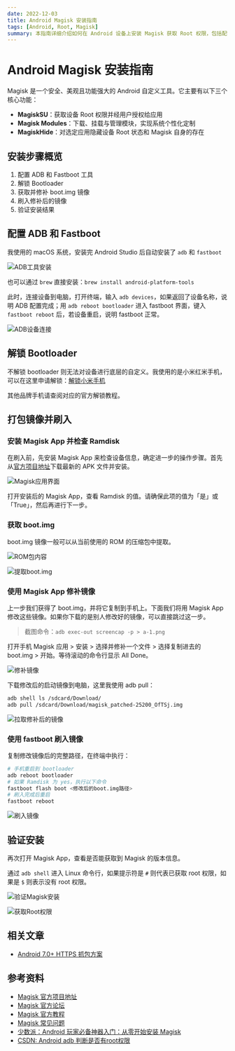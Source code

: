 ```yaml
---
date: 2022-12-03
title: Android Magisk 安装指南
tags: [Android, Root, Magisk]
summary: 本指南详细介绍如何在 Android 设备上安装 Magisk 获取 Root 权限，包括配置 ADB 工具、解锁 Bootloader、打包镜像并刷入的完整流程。适用于需要深度定制 Android 系统、安装模块、隐藏 Root 状态和避开设备检测的用户。
---
```


# Android Magisk 安装指南

Magisk 是一个安全、美观且功能强大的 Android 自定义工具。它主要有以下三个核心功能：

- **MagiskSU**：获取设备 Root 权限并经用户授权给应用
- **Magisk Modules**：下载、挂载与管理模块，实现系统个性化定制
- **MagiskHide**：对选定应用隐藏设备 Root 状态和 Magisk 自身的存在

## 安装步骤概览

1. 配置 ADB 和 Fastboot 工具
2. 解锁 Bootloader
3. 获取并修补 boot.img 镜像
4. 刷入修补后的镜像
5. 验证安装结果

## 配置 ADB 和 Fastboot

我使用的 macOS 系统，安装完 Android Studio 后自动安装了 `adb` 和 `fastboot`

![ADB工具安装](https://h5.ahmq.net/res/mweb/2025-04/21_17452372683134.jpg?x-oss-process=style/mweb-image)

也可以通过 `brew` 直接安装：`brew install android-platform-tools`

此时，连接设备到电脑，打开终端，输入 `adb devices`，如果返回了设备名称，说明 ADB 配置完成；用 `adb reboot bootloader` 进入 fastboot 界面，键入 `fastboot reboot` 后，若设备重启，说明 fastboot 正常。

![ADB设备连接](https://h5.ahmq.net/res/mweb/2025-04/21_17452372683157.jpg?x-oss-process=style/mweb-image)

## 解锁 Bootloader

不解锁 bootloader 则无法对设备进行底层的自定义。我使用的是小米红米手机，可以在这里申请解锁：[解锁小米手机](https://www.miui.com/unlock/index.html)

其他品牌手机请查阅对应的官方解锁教程。

## 打包镜像并刷入

### 安装 Magisk App 并检查 Ramdisk

在刷入前，先安装 Magisk App 来检查设备信息，确定进一步的操作步骤。首先从[官方项目地址](https://github.com/topjohnwu/Magisk/releases)下载最新的 APK 文件并安装。

![Magisk应用界面](https://h5.ahmq.net/res/mweb/2025-04/21_17452372683166.jpg?x-oss-process=style/mweb-image)

打开安装后的 Magisk App，查看 Ramdisk 的值。请确保此项的值为「是」或「True」，然后再进行下一步。

### 获取 boot.img

boot.img 镜像一般可以从当前使用的 ROM 的压缩包中提取。

![ROM包内容](https://h5.ahmq.net/res/mweb/2025-04/21_17452372683182.jpg?x-oss-process=style/mweb-image)

![提取boot.img](https://h5.ahmq.net/res/mweb/2025-04/21_17452372683208.jpg?x-oss-process=style/mweb-image)

### 使用 Magisk App 修补镜像

上一步我们获得了 boot.img，并将它复制到手机上。下面我们将用 Magisk App 修改这些镜像。如果你下载的是别人修改好的镜像，可以直接跳过这一步。

> 截图命令：`adb exec-out screencap -p > a-1.png`

打开手机 Magisk 应用 > 安装 > 选择并修补一个文件 > 选择复制进去的 boot.img > 开始。等待滚动的命令行显示 All Done。

![修补镜像](https://h5.ahmq.net/res/mweb/2025-04/21_17452372683230.jpg?x-oss-process=style/mweb-image)

下载修改后的启动镜像到电脑，这里我使用 adb pull：

```bash
adb shell ls /sdcard/Download/
adb pull /sdcard/Download/magisk_patched-25200_OfTSj.img
```

![拉取修补后的镜像](https://h5.ahmq.net/res/mweb/2025-04/21_17452372683240.jpg?x-oss-process=style/mweb-image)

### 使用 fastboot 刷入镜像

复制修改镜像后的完整路径，在终端中执行：

```bash
# 手机重启到 bootloader
adb reboot bootloader 
# 如果 Ramdisk 为 yes，执行以下命令
fastboot flash boot <修改后的boot.img路径> 
# 刷入完成后重启
fastboot reboot
```

![刷入镜像](https://h5.ahmq.net/res/mweb/2025-04/21_17452372683253.jpg?x-oss-process=style/mweb-image)

## 验证安装

再次打开 Magisk App，查看是否能获取到 Magisk 的版本信息。

通过 `adb shell` 进入 Linux 命令行，如果提示符是 `#` 则代表已获取 root 权限，如果是 `$` 则表示没有 root 权限。

![验证Magisk安装](https://h5.ahmq.net/res/mweb/2025-04/21_17452372683263.jpg?x-oss-process=style/mweb-image)

![获取Root权限](https://h5.ahmq.net/res/mweb/2025-04/21_17452372683271.jpg?x-oss-process=style/mweb-image)

## 相关文章

- [Android 7.0+ HTTPS 抓包方案](/blog/andriod7-trust-user-certs)

## 参考资料

- [Magisk 官方项目地址](https://github.com/topjohnwu/Magisk)
- [Magisk 官方论坛](https://forum.xda-developers.com/f/magisk.5903/)
- [Magisk 官方教程](https://topjohnwu.github.io/Magisk/)
- [Magisk 常见问题](https://www.didgeridoohan.com/magisk/HomePage)
- [少数派：Android 玩家必备神器入门：从零开始安装 Magisk](https://sspai.com/post/67932)
- [CSDN: Android adb 判断是否有root权限](https://blog.csdn.net/ezconn/article/details/85708000)

